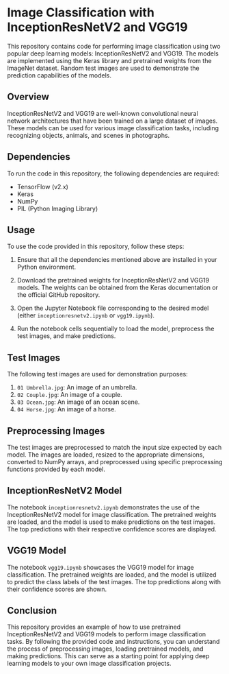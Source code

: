 # Image Classification with InceptionResNetV2 and VGG19

This repository contains code for performing image classification using two popular deep learning models: InceptionResNetV2 and VGG19. The models are implemented using the Keras library and pretrained weights from the ImageNet dataset. Random test images are used to demonstrate the prediction capabilities of the models.

## Overview

InceptionResNetV2 and VGG19 are well-known convolutional neural network architectures that have been trained on a large dataset of images. These models can be used for various image classification tasks, including recognizing objects, animals, and scenes in photographs.

## Dependencies

To run the code in this repository, the following dependencies are required:

- TensorFlow (v2.x)
- Keras
- NumPy
- PIL (Python Imaging Library)

## Usage

To use the code provided in this repository, follow these steps:

1. Ensure that all the dependencies mentioned above are installed in your Python environment.

2. Download the pretrained weights for InceptionResNetV2 and VGG19 models. The weights can be obtained from the Keras documentation or the official GitHub repository.

3. Open the Jupyter Notebook file corresponding to the desired model (either `inceptionresnetv2.ipynb` or `vgg19.ipynb`).

4. Run the notebook cells sequentially to load the model, preprocess the test images, and make predictions.

## Test Images

The following test images are used for demonstration purposes:

1. `01 Umbrella.jpg`: An image of an umbrella.
2. `02 Couple.jpg`: An image of a couple.
3. `03 Ocean.jpg`: An image of an ocean scene.
4. `04 Horse.jpg`: An image of a horse.

## Preprocessing Images

The test images are preprocessed to match the input size expected by each model. The images are loaded, resized to the appropriate dimensions, converted to NumPy arrays, and preprocessed using specific preprocessing functions provided by each model.

## InceptionResNetV2 Model

The notebook `inceptionresnetv2.ipynb` demonstrates the use of the InceptionResNetV2 model for image classification. The pretrained weights are loaded, and the model is used to make predictions on the test images. The top predictions with their respective confidence scores are displayed.

## VGG19 Model

The notebook `vgg19.ipynb` showcases the VGG19 model for image classification. The pretrained weights are loaded, and the model is utilized to predict the class labels of the test images. The top predictions along with their confidence scores are shown.

## Conclusion

This repository provides an example of how to use pretrained InceptionResNetV2 and VGG19 models to perform image classification tasks. By following the provided code and instructions, you can understand the process of preprocessing images, loading pretrained models, and making predictions. This can serve as a starting point for applying deep learning models to your own image classification projects.
